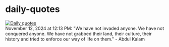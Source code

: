 # daily-quotes
[![Daily quotes](https://github.com/ceepu8/daily-quotes/actions/workflows/daily-quote.yml/badge.svg)](https://github.com/ceepu8/daily-quotes/actions/workflows/daily-quote.yml)<br/>
November 12, 2024 at 12:13 PM: "We have not invaded anyone. We have not conquered anyone. We have not grabbed their land, their culture, their history and tried to enforce our way of life on them." - Abdul Kalam
